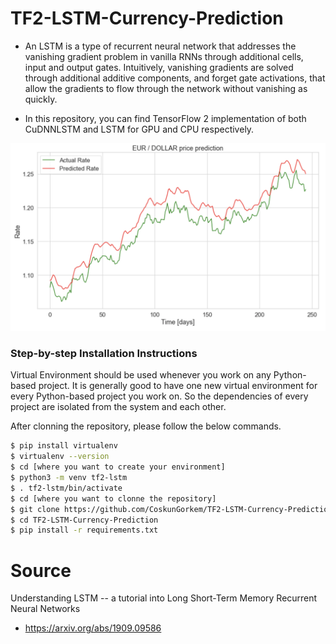 # TF2-LSTM-Currency-Prediction

- An LSTM is a type of recurrent neural network that addresses the vanishing gradient problem in vanilla RNNs through additional cells, input and output gates. Intuitively, vanishing gradients are solved through additional additive components, and forget gate activations, that allow the gradients to flow through the network without vanishing as quickly.

- In this repository, you can find TensorFlow 2 implementation of both CuDNNLSTM and LSTM for GPU and CPU respectively. 

<img src="results.png" width = "800" >

### Step-by-step Installation Instructions

Virtual Environment should be used whenever you work on any Python-based project. It is generally good to have one new virtual environment for every Python-based project you work on. So the dependencies of every project are isolated from the system and each other.

After clonning the repository, please follow the below commands.
```bash
$ pip install virtualenv
$ virtualenv --version
$ cd [where you want to create your environment]
$ python3 -m venv tf2-lstm
$ . tf2-lstm/bin/activate
$ cd [where you want to clonne the repository]
$ git clone https://github.com/CoskunGorkem/TF2-LSTM-Currency-Prediction.git
$ cd TF2-LSTM-Currency-Prediction
$ pip install -r requirements.txt
```

# Source
Understanding LSTM -- a tutorial into Long Short-Term Memory Recurrent Neural Networks
- https://arxiv.org/abs/1909.09586

